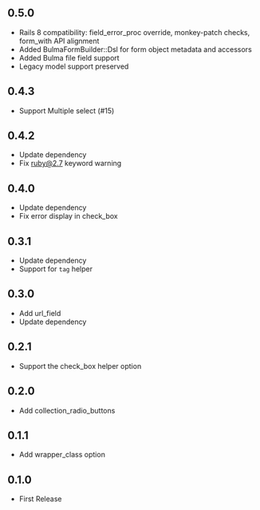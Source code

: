 
## 0.5.0

- Rails 8 compatibility: field_error_proc override, monkey-patch checks, form_with API alignment
- Added BulmaFormBuilder::Dsl for form object metadata and accessors
- Added Bulma file field support
- Legacy model support preserved

## 0.4.3

- Support Multiple select (#15)

## 0.4.2

- Update dependency
- Fix ruby@2.7 keyword warning

## 0.4.0

- Update dependency
- Fix error display in check_box

## 0.3.1

- Update dependency
- Support for `tag` helper

## 0.3.0

- Add url_field
- Update dependency

## 0.2.1

- Support the check_box helper option

## 0.2.0

- Add collection_radio_buttons

## 0.1.1

- Add wrapper_class option

## 0.1.0

- First Release
